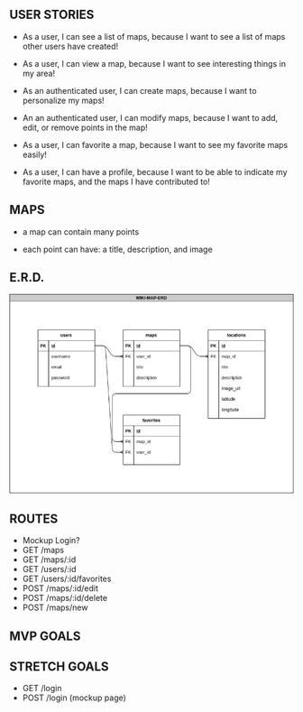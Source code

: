 ## USER STORIES

* As a user, I can see a list of maps, because I want to see a list of maps other users have created!

* As a user, I can view a map, because I want to see interesting things in my area!

* As an authenticated user, I can create maps, because I want to personalize my maps!

* An an authenticated user, I can modify maps, because I want to add, edit, or remove points in the map!

* As a user, I can favorite a map, because I want to see my favorite maps easily!

* As a user, I can have a profile, because I want to be able to indicate my favorite maps, and the maps I have contributed to!

## MAPS

* a map can contain many points

* each point can have: a title, description, and image

## E.R.D.

!["WIKI-MAP-ERD"](https://github.com/davemgj84/Midterm-LHL/blob/master/planning/Wiki-map-ERD.jpg?raw=true)

## ROUTES
* Mockup Login?
* GET /maps
* GET /maps/:id
* GET /users/:id
* GET /users/:id/favorites
* POST /maps/:id/edit
* POST /maps/:id/delete
* POST /maps/new

## MVP GOALS

## STRETCH GOALS
* GET /login
* POST /login (mockup page)
